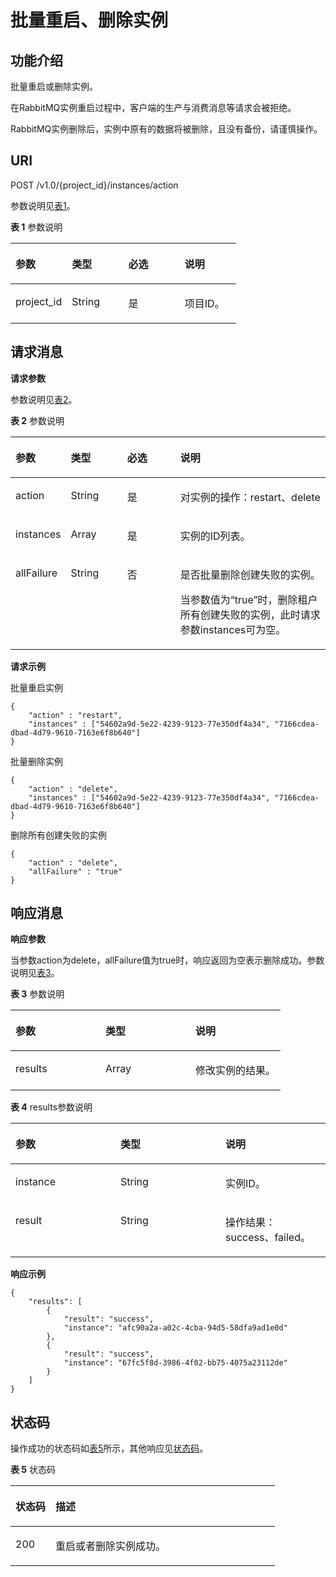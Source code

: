 # 批量重启、删除实例<a name="dms-api-180514006"></a>

## 功能介绍<a name="section321013247298"></a>

批量重启或删除实例。

在RabbitMQ实例重启过程中，客户端的生产与消费消息等请求会被拒绝。

RabbitMQ实例删除后，实例中原有的数据将被删除，且没有备份，请谨慎操作。

## URI<a name="section17897053122710"></a>

POST /v1.0/\{project\_id\}/instances/action

参数说明见[表1](#table98991536279)。

**表 1**  参数说明

<a name="table98991536279"></a>
<table><thead align="left"><tr id="row2421954132717"><th class="cellrowborder" valign="top" width="25%" id="mcps1.2.5.1.1"><p id="p18421354142717"><a name="p18421354142717"></a><a name="p18421354142717"></a>参数</p>
</th>
<th class="cellrowborder" valign="top" width="25%" id="mcps1.2.5.1.2"><p id="p1442154182712"><a name="p1442154182712"></a><a name="p1442154182712"></a>类型</p>
</th>
<th class="cellrowborder" valign="top" width="25%" id="mcps1.2.5.1.3"><p id="p134215540272"><a name="p134215540272"></a><a name="p134215540272"></a>必选</p>
</th>
<th class="cellrowborder" valign="top" width="25%" id="mcps1.2.5.1.4"><p id="p1942054192712"><a name="p1942054192712"></a><a name="p1942054192712"></a>说明</p>
</th>
</tr>
</thead>
<tbody><tr id="row174218545276"><td class="cellrowborder" valign="top" width="25%" headers="mcps1.2.5.1.1 "><p id="p042165452713"><a name="p042165452713"></a><a name="p042165452713"></a>project_id</p>
</td>
<td class="cellrowborder" valign="top" width="25%" headers="mcps1.2.5.1.2 "><p id="p642185410277"><a name="p642185410277"></a><a name="p642185410277"></a>String</p>
</td>
<td class="cellrowborder" valign="top" width="25%" headers="mcps1.2.5.1.3 "><p id="p1742105422714"><a name="p1742105422714"></a><a name="p1742105422714"></a>是</p>
</td>
<td class="cellrowborder" valign="top" width="25%" headers="mcps1.2.5.1.4 "><p id="p342155414271"><a name="p342155414271"></a><a name="p342155414271"></a>项目ID。</p>
</td>
</tr>
</tbody>
</table>

## 请求消息<a name="section20906753102710"></a>

**请求参数**

参数说明见[表2](#table890715392717)。

**表 2**  参数说明

<a name="table890715392717"></a>
<table><thead align="left"><tr id="row154205417279"><th class="cellrowborder" valign="top" width="17%" id="mcps1.2.5.1.1"><p id="p74275452714"><a name="p74275452714"></a><a name="p74275452714"></a>参数</p>
</th>
<th class="cellrowborder" valign="top" width="18%" id="mcps1.2.5.1.2"><p id="p13421654192714"><a name="p13421654192714"></a><a name="p13421654192714"></a>类型</p>
</th>
<th class="cellrowborder" valign="top" width="17%" id="mcps1.2.5.1.3"><p id="p74245402717"><a name="p74245402717"></a><a name="p74245402717"></a>必选</p>
</th>
<th class="cellrowborder" valign="top" width="48%" id="mcps1.2.5.1.4"><p id="p1242754122714"><a name="p1242754122714"></a><a name="p1242754122714"></a>说明</p>
</th>
</tr>
</thead>
<tbody><tr id="row942254172717"><td class="cellrowborder" valign="top" width="17%" headers="mcps1.2.5.1.1 "><p id="p24295410275"><a name="p24295410275"></a><a name="p24295410275"></a>action</p>
</td>
<td class="cellrowborder" valign="top" width="18%" headers="mcps1.2.5.1.2 "><p id="p1443254122713"><a name="p1443254122713"></a><a name="p1443254122713"></a>String</p>
</td>
<td class="cellrowborder" valign="top" width="17%" headers="mcps1.2.5.1.3 "><p id="p174314544275"><a name="p174314544275"></a><a name="p174314544275"></a>是</p>
</td>
<td class="cellrowborder" valign="top" width="48%" headers="mcps1.2.5.1.4 "><p id="p18438543272"><a name="p18438543272"></a><a name="p18438543272"></a>对实例的操作：restart、delete</p>
</td>
</tr>
<tr id="row44365416273"><td class="cellrowborder" valign="top" width="17%" headers="mcps1.2.5.1.1 "><p id="p124355442710"><a name="p124355442710"></a><a name="p124355442710"></a>instances</p>
</td>
<td class="cellrowborder" valign="top" width="18%" headers="mcps1.2.5.1.2 "><p id="p343185482711"><a name="p343185482711"></a><a name="p343185482711"></a>Array</p>
</td>
<td class="cellrowborder" valign="top" width="17%" headers="mcps1.2.5.1.3 "><p id="p84335411274"><a name="p84335411274"></a><a name="p84335411274"></a>是</p>
</td>
<td class="cellrowborder" valign="top" width="48%" headers="mcps1.2.5.1.4 "><p id="p1143195410277"><a name="p1143195410277"></a><a name="p1143195410277"></a>实例的ID列表。</p>
</td>
</tr>
<tr id="row22669518122"><td class="cellrowborder" valign="top" width="17%" headers="mcps1.2.5.1.1 "><p id="p762912810123"><a name="p762912810123"></a><a name="p762912810123"></a>allFailure</p>
</td>
<td class="cellrowborder" valign="top" width="18%" headers="mcps1.2.5.1.2 "><p id="p156297819125"><a name="p156297819125"></a><a name="p156297819125"></a>String</p>
</td>
<td class="cellrowborder" valign="top" width="17%" headers="mcps1.2.5.1.3 "><p id="p162968111215"><a name="p162968111215"></a><a name="p162968111215"></a>否</p>
</td>
<td class="cellrowborder" valign="top" width="48%" headers="mcps1.2.5.1.4 "><p id="p136291287123"><a name="p136291287123"></a><a name="p136291287123"></a>是否批量删除创建失败的实例。</p>
<p id="p16291985127"><a name="p16291985127"></a><a name="p16291985127"></a>当参数值为“true”时，删除租户所有创建失败的实例，此时请求参数instances可为空。</p>
</td>
</tr>
</tbody>
</table>

**请求示例**

批量重启实例

```
{ 
    "action" : "restart", 
    "instances" : ["54602a9d-5e22-4239-9123-77e350df4a34", "7166cdea-dbad-4d79-9610-7163e6f8b640"] 
}
```

批量删除实例

```
{ 
    "action" : "delete", 
    "instances" : ["54602a9d-5e22-4239-9123-77e350df4a34", "7166cdea-dbad-4d79-9610-7163e6f8b640"] 
}
```

删除所有创建失败的实例

```
{ 
    "action" : "delete", 
    "allFailure" : "true"
}
```

## 响应消息<a name="section8923953182713"></a>

**响应参数**

当参数action为delete，allFailure值为true时，响应返回为空表示删除成功。参数说明见[表3](#table189241953152710)。

**表 3**  参数说明

<a name="table189241953152710"></a>
<table><thead align="left"><tr id="row1943054162712"><th class="cellrowborder" valign="top" width="33.33333333333333%" id="mcps1.2.4.1.1"><p id="p043854162718"><a name="p043854162718"></a><a name="p043854162718"></a>参数</p>
</th>
<th class="cellrowborder" valign="top" width="33.33333333333333%" id="mcps1.2.4.1.2"><p id="p174325482711"><a name="p174325482711"></a><a name="p174325482711"></a>类型</p>
</th>
<th class="cellrowborder" valign="top" width="33.33333333333333%" id="mcps1.2.4.1.3"><p id="p443254102717"><a name="p443254102717"></a><a name="p443254102717"></a>说明</p>
</th>
</tr>
</thead>
<tbody><tr id="row44311544276"><td class="cellrowborder" valign="top" width="33.33333333333333%" headers="mcps1.2.4.1.1 "><p id="p124365415272"><a name="p124365415272"></a><a name="p124365415272"></a>results</p>
</td>
<td class="cellrowborder" valign="top" width="33.33333333333333%" headers="mcps1.2.4.1.2 "><p id="p643205442711"><a name="p643205442711"></a><a name="p643205442711"></a>Array</p>
</td>
<td class="cellrowborder" valign="top" width="33.33333333333333%" headers="mcps1.2.4.1.3 "><p id="p84335442713"><a name="p84335442713"></a><a name="p84335442713"></a>修改实例的结果。</p>
</td>
</tr>
</tbody>
</table>

**表 4**  results参数说明

<a name="table1693155317278"></a>
<table><thead align="left"><tr id="row943175422716"><th class="cellrowborder" valign="top" width="33.33333333333333%" id="mcps1.2.4.1.1"><p id="p20435545279"><a name="p20435545279"></a><a name="p20435545279"></a>参数</p>
</th>
<th class="cellrowborder" valign="top" width="33.33333333333333%" id="mcps1.2.4.1.2"><p id="p144315543273"><a name="p144315543273"></a><a name="p144315543273"></a>类型</p>
</th>
<th class="cellrowborder" valign="top" width="33.33333333333333%" id="mcps1.2.4.1.3"><p id="p14335418274"><a name="p14335418274"></a><a name="p14335418274"></a>说明</p>
</th>
</tr>
</thead>
<tbody><tr id="row204335416274"><td class="cellrowborder" valign="top" width="33.33333333333333%" headers="mcps1.2.4.1.1 "><p id="p1143195482715"><a name="p1143195482715"></a><a name="p1143195482715"></a>instance</p>
</td>
<td class="cellrowborder" valign="top" width="33.33333333333333%" headers="mcps1.2.4.1.2 "><p id="p1043105422712"><a name="p1043105422712"></a><a name="p1043105422712"></a>String</p>
</td>
<td class="cellrowborder" valign="top" width="33.33333333333333%" headers="mcps1.2.4.1.3 "><p id="p4438545273"><a name="p4438545273"></a><a name="p4438545273"></a>实例ID。</p>
</td>
</tr>
<tr id="row3431954182714"><td class="cellrowborder" valign="top" width="33.33333333333333%" headers="mcps1.2.4.1.1 "><p id="p74345462715"><a name="p74345462715"></a><a name="p74345462715"></a>result</p>
</td>
<td class="cellrowborder" valign="top" width="33.33333333333333%" headers="mcps1.2.4.1.2 "><p id="p164315415279"><a name="p164315415279"></a><a name="p164315415279"></a>String</p>
</td>
<td class="cellrowborder" valign="top" width="33.33333333333333%" headers="mcps1.2.4.1.3 "><p id="p1044125413276"><a name="p1044125413276"></a><a name="p1044125413276"></a>操作结果：success、failed。</p>
</td>
</tr>
</tbody>
</table>

**响应示例**

```
{ 
    "results": [ 
        { 
            "result": "success", 
            "instance": "afc90a2a-a02c-4cba-94d5-58dfa9ad1e0d" 
        }, 
        { 
            "result": "success", 
            "instance": "67fc5f8d-3986-4f02-bb75-4075a23112de" 
        } 
    ] 
}
```

## 状态码<a name="section494465382712"></a>

操作成功的状态码如[表5](#table17944125315273)所示，其他响应见[状态码](状态码.md)。

**表 5**  状态码

<a name="table17944125315273"></a>
<table><thead align="left"><tr id="row1745105419271"><th class="cellrowborder" valign="top" width="15.15%" id="mcps1.2.3.1.1"><p id="p11451954102710"><a name="p11451954102710"></a><a name="p11451954102710"></a>状态码</p>
</th>
<th class="cellrowborder" valign="top" width="84.85000000000001%" id="mcps1.2.3.1.2"><p id="p184520544272"><a name="p184520544272"></a><a name="p184520544272"></a>描述</p>
</th>
</tr>
</thead>
<tbody><tr id="row645205411275"><td class="cellrowborder" valign="top" width="15.15%" headers="mcps1.2.3.1.1 "><p id="p345155472710"><a name="p345155472710"></a><a name="p345155472710"></a>200</p>
</td>
<td class="cellrowborder" valign="top" width="84.85000000000001%" headers="mcps1.2.3.1.2 "><p id="p8451954152719"><a name="p8451954152719"></a><a name="p8451954152719"></a>重启或者删除实例成功。</p>
</td>
</tr>
</tbody>
</table>

